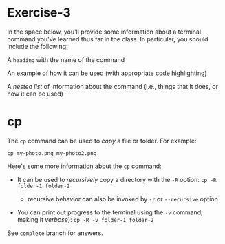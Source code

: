 # Exercise-3

In the space below, you'll provide some information about a terminal
command you've learned thus far in the class. In particular, you
should include the following:

A `heading` with the name of the command

An example of how it can be used (with appropriate code highlighting)

A _nested list_ of information about the command (i.e., things that it does, or how it can be used)

# cp
The `cp` command can be used to _copy_ a file or folder. For example:

```
cp my-photo.png my-photo2.png
```

Here's some more information about the `cp` command:

- It can be used to _recursively_ copy a directory with the `-R`
  option: `cp -R folder-1 folder-2`

    - recursive behavior can also be invoked by `-r` or `--recursive` option

- You can print out progress to the terminal using the `-v` command,
  making it _verbose_): `cp -R -v folder-1 folder-2`



See `complete` branch for answers.

